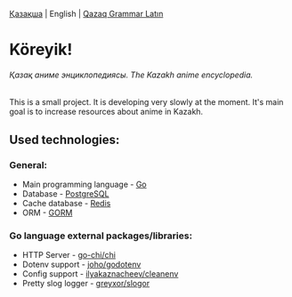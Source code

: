 [Қазақша](README.md) | English | [Qazaq Grammar Latın](README-qg.md)

# Köreyik!
###### Қазақ аниме энциклопедиясы. The Kazakh anime encyclopedia. 

This is a small project. It is developing very slowly at the moment. It's main goal is to increase resources about anime in Kazakh.

## Used technologies:

### General:
- Main programming language - [Go](https://go.dev/)
- Database - [PostgreSQL](https://www.postgresql.org/about/)
- Cache database - [Redis](https://redis.io/about/)
- ORM - [GORM](https://gorm.io/)

### Go language external packages/libraries:
- HTTP Server - [go-chi/chi](https://github.com/go-chi/chi)
- Dotenv support - [joho/godotenv](https://github.com/joho/godotenv)
- Config support - [ilyakaznacheev/cleanenv](https://github.com/ilyakaznacheev/cleanenv)
- Pretty slog logger - [greyxor/slogor](https://gitlab.com/greyxor/slogor)
